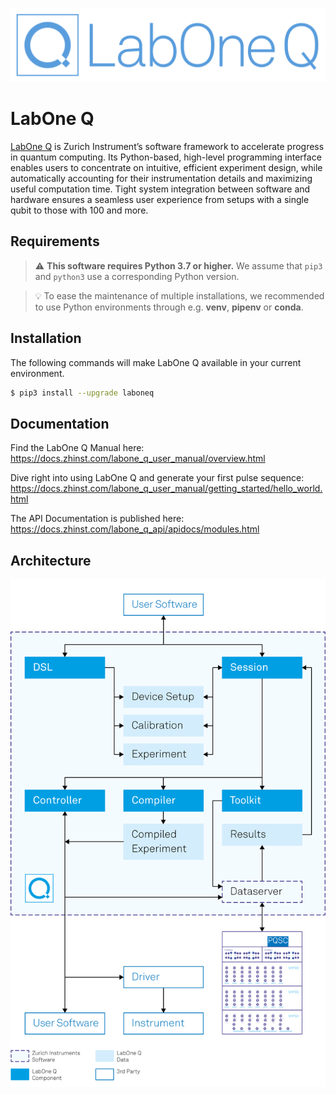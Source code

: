 ![LabOne Q logo](https://github.com/zhinst/laboneq/raw/main/docs/images/Logo_LabOneQ.png)


# LabOne Q

[LabOne Q](https://www.zhinst.com/quantum-computing-systems/labone-q) is Zurich
Instrument’s software framework to accelerate progress in quantum computing. Its
Python-based, high-level programming interface enables users to concentrate on
intuitive, efficient experiment design, while automatically accounting for their
instrumentation details and maximizing useful computation time. Tight system
integration between software and hardware ensures a seamless user experience
from setups with a single qubit to those with 100 and more.

## Requirements

> ⚠️ **This software requires Python 3.7 or higher.** We assume that
> `pip3` and `python3` use a corresponding Python version.

> 💡 To ease the maintenance of multiple installations, we recommended to
> use Python environments through e.g. **venv**, **pipenv** or **conda**.

## Installation

The following commands will make LabOne Q available in your current
environment.

```sh
$ pip3 install --upgrade laboneq
```

## Documentation

Find the LabOne Q Manual here:
<https://docs.zhinst.com/labone_q_user_manual/overview.html>

Dive right into using LabOne Q and generate your first pulse sequence:
<https://docs.zhinst.com/labone_q_user_manual/getting_started/hello_world.html>

The API Documentation is published here:
<https://docs.zhinst.com/labone_q_api/apidocs/modules.html>

## Architecture

![Overview of the QCCS Software Stack](https://github.com/zhinst/laboneq/raw/main/docs/images/flowchart_QCCS.png)
